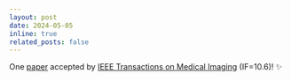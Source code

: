 ```yaml
---
layout: post
date: 2024-05-05
inline: true
related_posts: false
---
```


One [paper](https://doi.org/10.1109/TMI.2024.3400276) accepted by [IEEE Transactions on Medical Imaging](https://www.ieeetmi.org/) (IF=10.6)! :sparkles:
